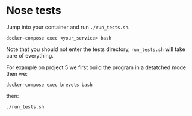 # Nose tests #

Jump into your container and run `./run_tests.sh`.

```shell
docker-compose exec <your_service> bash 
```

Note that you should not enter the tests directory, `run_tests.sh` will take care of everything. 


For example on project 5 we first build the program in a detatched mode then we:


`docker-compose exec brevets bash`


then:

`./run_tests.sh`

